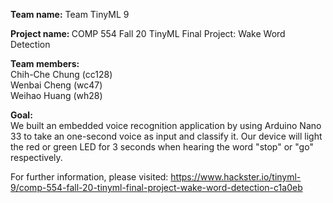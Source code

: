 <b>Team name:</b> Team TinyML 9 <br>

<b>Project name: </b> COMP 554 Fall 20 TinyML Final Project: Wake Word Detection <br>

<b>Team members:</b> <br>
Chih-Che Chung (cc128) <br>
Wenbai Cheng (wc47) <br>
Weihao Huang (wh28) <br>

<b>Goal:</b><br>
We built an embedded voice recognition application by using Arduino Nano 33 to take an one-second voice as input and classify it. 
Our device will light the red or green LED for 3 seconds when hearing the word "stop" or "go" respectively.

For further information, please visited: https://www.hackster.io/tinyml-9/comp-554-fall-20-tinyml-final-project-wake-word-detection-c1a0eb
